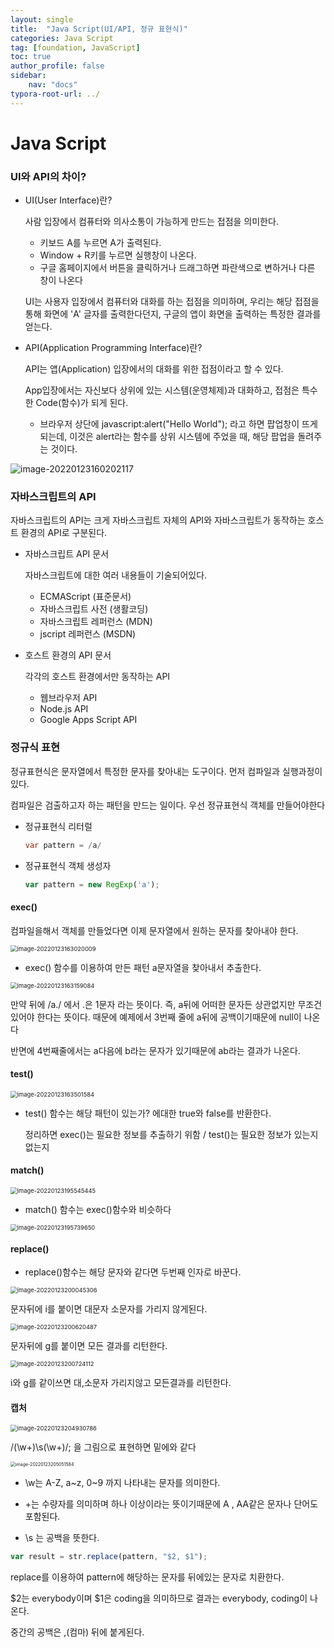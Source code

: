 ```yaml
---
layout: single
title:  "Java Script(UI/API, 정규 표현식)"
categories: Java Script
tag: [foundation, JavaScript]
toc: true
author_profile: false
sidebar:
    nav: "docs"
typora-root-url: ../
---
```


# Java Script

### UI와 API의 차이?

+ UI(User Interface)란?

  사람 입장에서 컴퓨터와 의사소통이 가능하게 만드는 접점을 의미한다.

  + 키보드 A를 누르면 A가 출력된다.
  + Window + R키를 누르면 실행창이 나온다.
  + 구글 홈페이지에서 버튼을 클릭하거나 드래그하면 파란색으로 변하거나 다른 창이 나온다

  UI는 사용자 입장에서 컴퓨터와 대화를 하는 접점을 의미하며, 우리는 해당 접점을 통해 화면에 'A' 글자를 출력한다던지, 구글의 앱이 화면을 출력하는 특정한 결과를 얻는다.

+ API(Application Programming Interface)란?

  API는 앱(Application) 입장에서의 대화를 위한 접점이라고 할 수 있다.

  App입장에서는 자신보다 상위에 있는 시스템(운영체제)과 대화하고, 접점은 특수한 Code(함수)가 되게 된다.

  + 브라우저 상단에 javascript:alert("Hello World"); 라고 하면 팝업창이 뜨게되는데, 이것은 alert라는 함수를 상위 시스템에 주었을 때, 해당 팝업을 돌려주는 것이다.

![image-20220123160202117](/images/2022-01-23-JavaScript5/image-20220123160202117.png)

### 자바스크립트의 API

자바스크립트의 API는 크게 자바스크립트 자체의 API와 자바스크립트가 동작하는 호스트 환경의 API로 구분된다.

+ 자바스크립트 API 문서

  자바스크립트에 대한 여러 내용들이 기술되어있다.

  + ECMAScript (표준문서)
  + 자바스크립트 사전 (생활코딩)
  + 자바스크립트 레퍼런스 (MDN)
  + jscript 레퍼런스 (MSDN)

+ 호스트 환경의 API 문서

  각각의 호스트 환경에서만 동작하는 API

  + 웹브라우저 API
  + Node.js API
  + Google Apps Script API

### 정규식 표현

정규표현식은 문자열에서 특정한 문자를 찾아내는 도구이다. 먼저 컴파일과 실행과정이 있다. 

컴파일은 검출하고자 하는 패턴을 만드는 일이다. 우선 정규표현식 객체를 만들어야한다

+ 정규표현식 리터럴

  ```java
  var pattern = /a/
  ```

+ 정규표현식 객체 생성자

  ```javascript
  var pattern = new RegExp('a');
  ```

#### exec()

컴파일을해서 객체를 만들었다면 이제 문자열에서 원하는 문자를 찾아내야 한다.

<img src="/images/2022-01-23-JavaScript5/image-20220123163020009.png" alt="image-20220123163020009" style="zoom:67%;" />

+ exec() 함수를 이용하여 만든 패턴 a문자열을 찾아내서 추출한다.

<img src="/images/2022-01-23-JavaScript5/image-20220123163159084.png" alt="image-20220123163159084" style="zoom:67%;" />

만약 뒤에 /a./ 에서 .은 1문자 라는 뜻이다. 즉, a뒤에 어떠한 문자든 상관없지만 무조건 있어야 한다는 뜻이다. 때문에 예제에서 3번째 줄에 a뒤에 공백이기때문에 null이 나온다

반면에 4번째줄에서는 a다음에 b라는 문자가 있기때문에 ab라는 결과가 나온다.

#### test()

<img src="/images/2022-01-23-JavaScript5/image-20220123163501584.png" alt="image-20220123163501584" style="zoom:67%;" />

+ test() 함수는 해당 패턴이 있는가? 에대한 true와 false를 반환한다.

  정리하면 exec()는 필요한 정보를 추출하기 위함 / test()는 필요한 정보가 있는지 없는지

#### match()

<img src="/images/2022-01-23-JavaScript5/image-20220123195545445.png" alt="image-20220123195545445" style="zoom:67%;" />

+ match() 함수는 exec()함수와 비슷하다

<img src="/images/2022-01-23-JavaScript5/image-20220123195739650.png" alt="image-20220123195739650" style="zoom:67%;" />

#### replace()

+ replace()함수는 해당 문자와 같다면 두번째 인자로 바꾼다.

<img src="/images/2022-01-23-JavaScript5/image-20220123200045306.png" alt="image-20220123200045306" style="zoom: 67%;" />

문자뒤에 i를 붙이면 대문자 소문자를 가리지 않게된다.

<img src="/images/2022-01-23-JavaScript5/image-20220123200620487.png" alt="image-20220123200620487" style="zoom:67%;" />

문자뒤에 g를 붙이면 모든 결과를 리턴한다. 

<img src="/images/2022-01-23-JavaScript5/image-20220123200724112.png" alt="image-20220123200724112" style="zoom:67%;" />

i와 g를 같이쓰면 대,소문자 가리지않고 모든결과를 리턴한다.

#### 캡처

<img src="/images/2022-01-23-JavaScript5/image-20220123204930786.png" alt="image-20220123204930786" style="zoom:67%;" />

/(\w+)\s(\w+)/; 을 그림으로 표현하면 밑에와 같다

<img src="/images/2022-01-23-JavaScript5/image-20220123205051584.png" alt="image-20220123205051584" style="zoom: 50%;" />

+ \w는 A-Z, a~z, 0~9 까지 나타내는 문자를 의미한다.

+ +는 수량자를 의미하며 하나 이상이라는 뜻이기때문에 A , AA같은 문자나 단어도 포함된다.

+ \s 는 공백을 뜻한다.

```javascript
var result = str.replace(pattern, "$2, $1");
```

replace를 이용하여 pattern에 해당하는 문자를 뒤에있는 문자로 치환한다.

$2는 everybody이며 $1은 coding을 의미하므로 결과는 everybody, coding이 나온다.

중간의 공백은 ,(컴마) 뒤에 붙게된다.